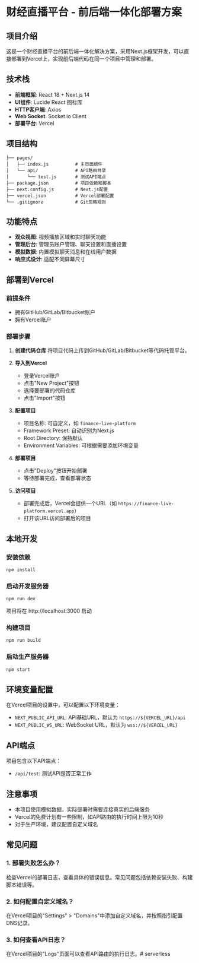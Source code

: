 # 财经直播平台 - 前后端一体化部署方案

## 项目介绍

这是一个财经直播平台的前后端一体化解决方案，采用Next.js框架开发，可以直接部署到Vercel上，实现前后端代码在同一个项目中管理和部署。

## 技术栈

- **前端框架**: React 18 + Next.js 14
- **UI组件**: Lucide React 图标库
- **HTTP客户端**: Axios
- **Web Socket**: Socket.io Client
- **部署平台**: Vercel

## 项目结构

```
├── pages/
│   ├── index.js          # 主页面组件
│   └── api/              # API路由目录
│       └── test.js       # 测试API端点
├── package.json          # 项目依赖和脚本
├── next.config.js        # Next.js配置
├── vercel.json           # Vercel部署配置
└── .gitignore            # Git忽略规则
```

## 功能特点

- **观众视图**: 视频播放区域和实时聊天功能
- **管理后台**: 管理员账户管理、聊天设置和直播设置
- **模拟数据**: 内置模拟聊天消息和在线用户数据
- **响应式设计**: 适配不同屏幕尺寸

## 部署到Vercel

### 前提条件

- 拥有GitHub/GitLab/Bitbucket账户
- 拥有Vercel账户

### 部署步骤

1. **创建代码仓库**
   将项目代码上传到GitHub/GitLab/Bitbucket等代码托管平台。

2. **导入到Vercel**
   - 登录Vercel账户
   - 点击"New Project"按钮
   - 选择要部署的代码仓库
   - 点击"Import"按钮

3. **配置项目**
   - 项目名称: 可自定义，如 `finance-live-platform`
   - Framework Preset: 自动识别为Next.js
   - Root Directory: 保持默认
   - Environment Variables: 可根据需要添加环境变量

4. **部署项目**
   - 点击"Deploy"按钮开始部署
   - 等待部署完成，查看部署状态

5. **访问项目**
   - 部署完成后，Vercel会提供一个URL（如 `https://finance-live-platform.vercel.app`）
   - 打开该URL访问部署后的项目

## 本地开发

### 安装依赖

```bash
npm install
```

### 启动开发服务器

```bash
npm run dev
```

项目将在 http://localhost:3000 启动

### 构建项目

```bash
npm run build
```

### 启动生产服务器

```bash
npm start
```

## 环境变量配置

在Vercel项目的设置中，可以配置以下环境变量：

- `NEXT_PUBLIC_API_URL`: API基础URL，默认为 `https://${VERCEL_URL}/api`
- `NEXT_PUBLIC_WS_URL`: WebSocket URL，默认为 `wss://${VERCEL_URL}`

## API端点

项目包含以下API端点：

- `/api/test`: 测试API是否正常工作

## 注意事项

- 本项目使用模拟数据，实际部署时需要连接真实的后端服务
- Vercel的免费计划有一些限制，如API路由的执行时间上限为10秒
- 对于生产环境，建议配置自定义域名

## 常见问题

### 1. 部署失败怎么办？

检查Vercel的部署日志，查看具体的错误信息。常见问题包括依赖安装失败、构建脚本错误等。

### 2. 如何配置自定义域名？

在Vercel项目的"Settings" > "Domains"中添加自定义域名，并按照指引配置DNS记录。

### 3. 如何查看API日志？

在Vercel项目的"Logs"页面可以查看API路由的执行日志。#   s e r v e r l e s s  
 